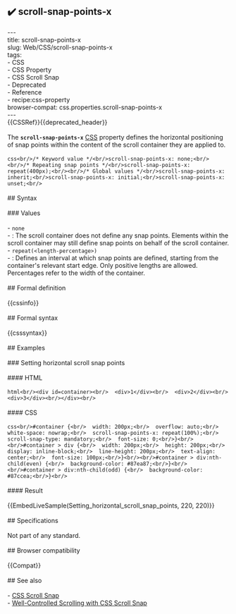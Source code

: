 ## ✔️ scroll-snap-points-x 
 ---<br/>title: scroll-snap-points-x<br/>slug: Web/CSS/scroll-snap-points-x<br/>tags:<br/>  - CSS<br/>  - CSS Property<br/>  - CSS Scroll Snap<br/>  - Deprecated<br/>  - Reference<br/>  - recipe:css-property<br/>browser-compat: css.properties.scroll-snap-points-x<br/>---<br/>{{CSSRef}}{{deprecated_header}}<br/><br/>The **`scroll-snap-points-x`** [CSS](/en-US/docs/Web/CSS) property defines the horizontal positioning of snap points within the content of the scroll container they are applied to.<br/><br/>```css<br/>/* Keyword value */<br/>scroll-snap-points-x: none;<br/><br/>/* Repeating snap points */<br/>scroll-snap-points-x: repeat(400px);<br/><br/>/* Global values */<br/>scroll-snap-points-x: inherit;<br/>scroll-snap-points-x: initial;<br/>scroll-snap-points-x: unset;<br/>```<br/><br/>## Syntax<br/><br/>### Values<br/><br/>- `none`<br/>  - : The scroll container does not define any snap points. Elements within the scroll container may still define snap points on behalf of the scroll container.<br/>- `repeat(<length-percentage>)`<br/>  - : Defines an interval at which snap points are defined, starting from the container's relevant start edge. Only positive lengths are allowed. Percentages refer to the width of the container.<br/><br/>## Formal definition<br/><br/>{{cssinfo}}<br/><br/>## Formal syntax<br/><br/>{{csssyntax}}<br/><br/>## Examples<br/><br/>### Setting horizontal scroll snap points<br/><br/>#### HTML<br/><br/>```html<br/><div id=container><br/>  <div>1</div><br/>  <div>2</div><br/>  <div>3</div><br/></div><br/>```<br/><br/>#### CSS<br/><br/>```css<br/>#container {<br/>  width: 200px;<br/>  overflow: auto;<br/>  white-space: nowrap;<br/>  scroll-snap-points-x: repeat(100%);<br/>  scroll-snap-type: mandatory;<br/>  font-size: 0;<br/>}<br/><br/>#container > div {<br/>  width: 200px;<br/>  height: 200px;<br/>  display: inline-block;<br/>  line-height: 200px;<br/>  text-align: center;<br/>  font-size: 100px;<br/>}<br/><br/>#container > div:nth-child(even) {<br/>  background-color: #87ea87;<br/>}<br/><br/>#container > div:nth-child(odd) {<br/>  background-color: #87ccea;<br/>}<br/>```<br/><br/>#### Result<br/><br/>{{EmbedLiveSample(Setting_horizontal_scroll_snap_points, 220, 220)}}<br/><br/>## Specifications<br/><br/>Not part of any standard.<br/><br/>## Browser compatibility<br/><br/>{{Compat}}<br/><br/>## See also<br/><br/>- [CSS Scroll Snap](/en-US/docs/Web/CSS/CSS_Scroll_Snap)<br/>- [Well-Controlled Scrolling with CSS Scroll Snap](https://web.dev/css-scroll-snap/)<br/>